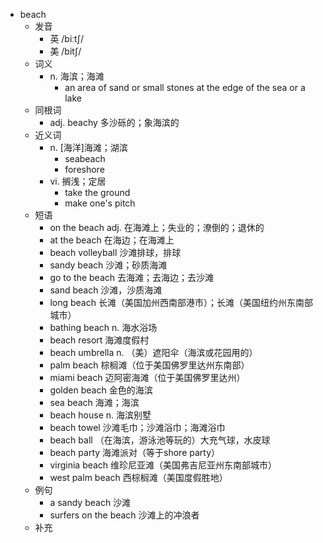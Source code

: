 - beach
  - 发音
    - 英 /biːtʃ/
    - 美 /bitʃ/
  - 词义
    - n. 海滨；海滩
      - an area of sand or small stones at the edge of the sea or a lake
  - 同根词
    - adj. beachy 多沙砾的；象海滨的
  - 近义词
    - n. [海洋]海滩；湖滨
      - seabeach
      - foreshore
    - vi. 搁浅；定居
      - take the ground
      - make one's pitch
  - 短语
    - on the beach adj. 在海滩上；失业的；潦倒的；退休的
    - at the beach 在海边；在海滩上
    - beach volleyball 沙滩排球，排球
    - sandy beach 沙滩；砂质海滩
    - go to the beach 去海滩；去海边；去沙滩
    - sand beach 沙滩，沙质海滩
    - long beach 长滩（美国加州西南部港市）；长滩（美国纽约州东南部城市）
    - bathing beach n. 海水浴场
    - beach resort 海滩度假村
    - beach umbrella n. （美）遮阳伞（海滨或花园用的）
    - palm beach 棕榈滩（位于美国佛罗里达州东南部）
    - miami beach 迈阿密海滩（位于美国佛罗里达州）
    - golden beach 金色的海滨
    - sea beach 海滩；海滨
    - beach house n. 海滨别墅
    - beach towel 沙滩毛巾；沙滩浴巾；海滩浴巾
    - beach ball （在海滨，游泳池等玩的）大充气球，水皮球
    - beach party 海滩派对（等于shore party）
    - virginia beach 维珍尼亚滩（美国弗吉尼亚州东南部城市）
    - west palm beach 西棕榈滩（美国度假胜地）
  - 例句
    - a sandy beach 沙滩
    - surfers on the beach 沙滩上的冲浪者
  - 补充